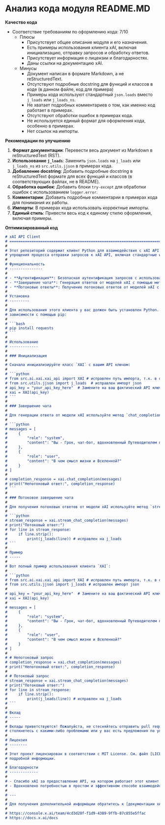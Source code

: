 # Анализ кода модуля README.MD

**Качество кода**
   
- Соответствие требованиям по оформлению кода: 7/10
    - Плюсы
        - Присутствует общее описание модуля и его назначения.
        - Есть примеры использования клиента xAI, включая инициализацию, отправку запросов и обработку ответов.
        - Присутствует информация о лицензии и благодарностях.
        - Даны ссылки на документацию xAI.
    - Минусы
        - Документ написан в формате Markdown, а не reStructuredText.
        - Отсутствуют подробные docstring для функций и классов в коде (в данном файле, код для примера)
        - Примеры кода используют стандартный `json.loads` вместо `j_loads` или `j_loads_ns`.
        - Не хватает подробных комментариев о том, как именно код работает в примерах.
        - Отсутствуют обработки ошибок в примерах кода.
        - Не используется единый формат для оформления кода, особенно в примерах.
        - Нет ссылок на импорты.

**Рекомендации по улучшению**

1.  **Формат документации**: Перевести весь документ из Markdown в reStructuredText (RST).
2.  **Использование `j_loads`**: Заменить `json.loads` на `j_loads` или `j_loads_ns` из `src.utils.jjson` в примерах кода.
3.  **Добавление docstring**: Добавить подробные docstring в reStructuredText формате для всех функций и классов (в соответствующих файлах, не в README).
4.  **Обработка ошибок**: Добавить блоки `try-except` для обработки ошибок с использованием `logger.error`.
5.  **Комментарии**: Добавить подробные комментарии в примерах кода для понимания их работы.
6.  **Импорты**: В примерах кода использовать корректные импорты.
7.  **Единый стиль**: Привести весь код к единому стилю оформления, включая примеры.

**Оптимизированный код**

```markdown
# xAI API Client
# =========================================================================================
#
# Этот репозиторий содержит клиент Python для взаимодействия с xAI API. Клиент предназначен для
# упрощения процесса отправки запросов к xAI API, включая стандартные и потоковые запросы.
#
# Функциональность
# ---------------
#
# - **Аутентификация**: Безопасная аутентификация запросов с использованием вашего API ключа xAI.
# - **Завершение чата**: Генерация ответов от моделей xAI с помощью метода `chat_completion`.
# - **Потоковые ответы**: Получение потоковых ответов от моделей xAI с помощью метода `stream_chat_completion`.
#
# Установка
# ---------
#
# Для использования этого клиента у вас должен быть установлен Python. Вы можете установить необходимые
# зависимости с помощью pip:
#
# ```bash
# pip install requests
# ```
#
# Использование
# -------------
#
# ### Инициализация
#
# Сначала инициализируйте класс `XAI` с вашим API ключом:
#
# ```python
# from src.ai.xai.xai_api import XAI # исправлен путь импорта, т.к. в оригинальном коде он не верный
# from src.utils.jjson import j_loads  # исправлен импорт json
# api_key = "your_api_key_here"  # Замените на ваш фактический API ключ
# xai = XAI(api_key)
# ```
#
# ### Завершение чата
#
# Для генерации ответа от модели xAI используйте метод `chat_completion`:
#
# ```python
# messages = [
#     {
#         "role": "system",
#         "content": "Вы - Грок, чат-бот, вдохновленный Путеводителем по Галактике."
#     },
#     {
#         "role": "user",
#         "content": "В чем смысл жизни и Вселенной?"
#     }
# ]
#
# completion_response = xai.chat_completion(messages)
# print("Непотоковый ответ:", completion_response)
# ```
#
# ### Потоковое завершение чата
#
# Для получения потоковых ответов от модели xAI используйте метод `stream_chat_completion`:
#
# ```python
# stream_response = xai.stream_chat_completion(messages)
# print("Потоковый ответ:")
# for line in stream_response:
#     if line.strip():
#         print(j_loads(line)) # исправлен на j_loads
# ```
#
# Пример
# -----
#
# Вот полный пример использования клиента `XAI`:
#
# ```python
# from src.ai.xai.xai_api import XAI # исправлен путь импорта, т.к. в оригинальном коде он не верный
# from src.utils.jjson import j_loads # исправлен импорт json
#
# api_key = "your_api_key_here"  # Замените на ваш фактический API ключ
# xai = XAI(api_key)
#
# messages = [
#     {
#         "role": "system",
#         "content": "Вы - Грок, чат-бот, вдохновленный Путеводителем по Галактике."
#     },
#     {
#         "role": "user",
#         "content": "В чем смысл жизни и Вселенной?"
#     }
# ]
#
# # Непотоковый запрос
# completion_response = xai.chat_completion(messages)
# print("Непотоковый ответ:", completion_response)
#
# # Потоковый запрос
# stream_response = xai.stream_chat_completion(messages)
# print("Потоковый ответ:")
# for line in stream_response:
#     if line.strip():
#         print(j_loads(line)) # исправлен на j_loads
# ```
#
# Вклад
# -----
#
# Вклады приветствуются! Пожалуйста, не стесняйтесь отправить pull request или открыть issue, если вы
# столкнетесь с какими-либо проблемами или у вас есть предложения по улучшению.
#
# Лицензия
# --------
#
# Этот проект лицензирован в соответствии с MIT License. См. файл [LICENSE](LICENSE) для получения более
# подробной информации.
#
# Благодарности
# -------------
#
# - Спасибо xAI за предоставление API, на котором работает этот клиент.
# - Вдохновлено потребностью в простом и эффективном способе взаимодействия с мощными моделями xAI.
#
# ---
#
# Для получения дополнительной информации обратитесь к [документации xAI API](https://api.x.ai/docs).
#
# https://console.x.ai/team/4cd3d20f-f1d9-4389-9ffb-87c855e5ffac
# https://docs.x.ai/docs
```